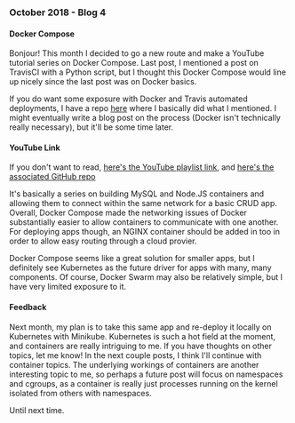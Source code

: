 ### October 2018 - Blog 4
#### Docker Compose

Bonjour! This month I decided to go a new route and make a YouTube tutorial series on Docker Compose. Last post, I mentioned a post on TravisCI 
with a Python script, but I thought this Docker Compose would line up nicely since the last post was on Docker basics.

If you do want some exposure with Docker and Travis automated deployments, I have a repo [here](https://github.com/lucassha/python-docker-travis-cd)
where I basically did what I mentioned.
I might eventually write a blog post on the process (Docker isn't technically really necessary), but it'll be some time later.

#### YouTube Link

If you don't want to read, [here's the YouTube playlist link](https://www.youtube.com/playlist?list=PLLnx2hDbasCmseHwZV34ijxxSb2Vlyxmx&disable_polymer=true),
and [here's the associated GitHub repo](https://github.com/lucassha/youtube-containers-tutorial/blob/master/README.md)

It's basically a series on building MySQL and Node.JS containers and allowing them to connect within the same network for a basic CRUD app.
Overall, Docker Compose made the networking issues of Docker substantially easier to allow containers to communicate with one another. 
For deploying apps though, an NGINX container should  be added in too in order to allow easy routing through a cloud provier.

Docker Compose seems like a great solution for smaller apps, but I definitely see Kubernetes as the future driver for apps with many, many components.
Of course, Docker Swarm may also be relatively simple, but I have very limited exposure to it.

#### Feedback

Next month, my plan is to take this same app and re-deploy it locally on Kubernetes with Minikube. Kubernetes is such a hot field at the moment,
and containers are really intriguing to me. If you have thoughts on other topics, let me know! In the next couple posts, I think I'll continue
with container topics. The underlying workings of containers are another interesting topic to me, so perhaps a future post will
focus on namespaces and cgroups, as a container is really just processes running on the kernel isolated from others with namespaces. 

Until next time.
